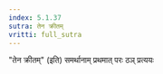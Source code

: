 ```yaml
---
index: 5.1.37
sutra: तेन क्रीतम्
vritti: full_sutra
---
```


"तेन क्रीतम्" (इति) समर्थानाम् प्रथमात् परः ठञ् प्रत्ययः 